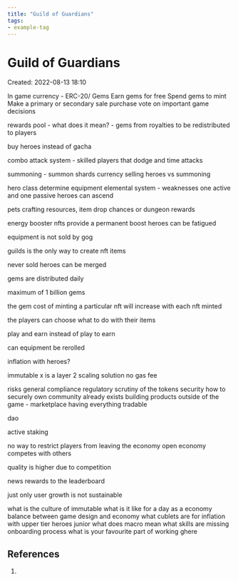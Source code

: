 ```yaml
---
title: "Guild of Guardians"
tags:
- example-tag
---
```


# Guild of Guardians
Created: 2022-08-13 18:10  

In game currency - ERC-20/ Gems
Earn gems for free
Spend gems to mint
Make a primary or secondary sale purchase
vote on important game decisions

rewards pool - what does it mean? - gems from royalties to be redistributed to players

buy heroes instead of gacha

combo attack system - skilled players that dodge and time attacks

summoning - summon shards currency
selling heroes vs summoning

hero class determine equipment
elemental system - weaknesses
one active and one passive
heroes can ascend

pets
crafting resources, item drop chances or dungeon rewards

energy booster nfts provide a permanent boost
heroes can be fatigued

equipment is not sold by gog

guilds is the only way to create nft items

never sold heroes can be merged

gems are distributed daily

maximum of 1 billion gems

the gem cost of minting a particular nft will increase with each nft minted

the players can choose what to do with their items

play and earn instead of play to earn

can equipment be rerolled

inflation with heroes?

immutable x is a layer 2 scaling solution
no gas fee

risks
general compliance regulatory
scrutiny of the tokens
security
how to securely own
community already exists
building products outside of the game - marketplace
having everything tradable

dao

active staking

no way to restrict players from leaving the economy
open economy competes with others

quality is higher due to competition

news rewards to the leaderboard

just only user growth is not sustainable


what is the culture of immutable
what is it like for a day as a economy
balance between game design and economy
what cublets are for
inflation with upper tier heroes
junior
what does macro mean
what skills are missing
onboarding process
what is your favourite part of working ghere


## References
1. 